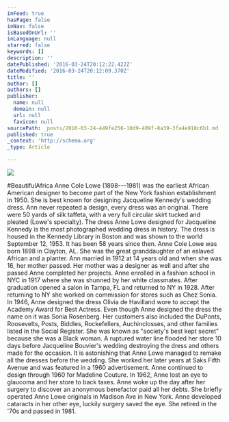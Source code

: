 ```yaml
---
inFeed: true
hasPage: false
inNav: false
isBasedOnUrl: ''
inLanguage: null
starred: false
keywords: []
description: ''
datePublished: '2016-03-24T20:12:22.422Z'
dateModified: '2016-03-24T20:12:09.370Z'
title: ''
author: []
authors: []
publisher:
  name: null
  domain: null
  url: null
  favicon: null
sourcePath: _posts/2016-03-24-449fe256-10d9-409f-8a39-3fa4e918c6b1.md
published: true
_context: 'http://schema.org'
_type: Article

---
```

![](https://the-grid-user-content.s3-us-west-2.amazonaws.com/79b4bf56-cd39-49c3-a573-cb6abb1959e3.jpg)

\#BeautifulAfrica Anne Cole Lowe (1898---1981) was the earliest African American designer to become part of the New York fashion establishment in 1950\. She is best known for designing Jacqueline Kennedy's wedding dress. Ann never repeated a design, every dress was an original. There were 50 yards of silk taffeta, with a very full circular skirt tucked and pleated (Lowe's specialty). The dress Anne Lowe designed for Jacqueline Kennedy is the most photographed wedding dress in history. The dress is housed in the Kennedy Library in Boston and was shown to the world September 12, 1953\. It has been 58 years since then.
Anne Cole Lowe was born 1898 in Clayton, AL. She was the great granddaughter of an eslaved African and a planter. Ann married in 1912 at 14 years old and when she was 16, her mother passed. Her mother was a designer as well and after she passed Anne completed her projects. Anne enrolled in a fashion school in NYC in 1917 where she was shunned by her white classmates. After graduation opened a salon in Tampa, FL and returned to NY in 1928\. After returning to NY she worked on commission for stores such as Chez Sonia.
In 1946, Anne designed the dress Olivia de Havilland wore to accept the Academy Award for Best Actress. Even though Anne designed the dress the name on it was Sonia Rosenberg. Her customers also included the DuPonts, Roosevelts, Posts, Biddles, Rockefellers, Auchinclosses, and other families listed in the Social Register. She was known as "society's best kept secret" because she was a Black woman. A ruptured water line flooded her store 10 days before Jacqueline Bouvier's wedding destroying the dress and others made for the occasion. It is astonishing that Anne Lowe managed to remake all the dresses before the wedding.
She worked her later years at Saks Fifth Avenue and was featured in a 1960 advertisement. Anne continued to design through 1960 for Madeline Couture. In 1962, Anne lost an eye to glaucoma and her store to back taxes. Anne woke up the day after her surgery to discover an anonymous benefactor paid all her debts. She briefly operated Anne Lowe originals in Madison Ave in New York. Anne developed cataracts in her other eye, luckily surgery saved the eye. She retired in the '70s and passed in 1981\.